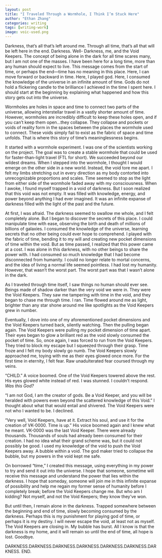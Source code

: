 ```yaml
---
layout: post
title: "I Traveled Through a Wormhole, I Think I’m Stuck Here"
author: "Ethan Zhang"
categories: writing
tags: [writing-work]
image: voic-used.png
---
```


<html>
  <head>
    <title>I Traveled Through a Wormhole, I Think I’m Stuck Here</title>
  </head>
  <body>
	<p>Darkness, that’s all that’s left around me. Through all time, that’s all that will be left here in the end. Darkness. Well- Darkness, me, and the Void Keepers. The concept of being alone in the dark for all time scares many, but I am not one of the masses. I have been here for a long time, more than any human should expect to live. This message comes from the start of time, or perhaps the end—time has no meaning in this place. Here, I can move forward or backward in time. Here, I played god. Here, I consumed the knowledge of the universe in an infinite amount of time. Gods do not hold a flickering candle to the brilliance I achieved in the time I spent here. I should start at the beginning by explaining what happened and how this story gets out into the universe.</p>
	<p>Wormholes are holes in space and time to connect two parts of the universe, allowing interstellar travel in a vastly shorter amount of time. However, wormholes are incredibly difficult to keep these holes open, and if you can’t keep them open…they collapse. They collapse and pockets or voids of reality form in the spaces between the places the wormhole used to connect. These voids simply fail to exist as the fabric of space and time unfolds. That is where this story of time’s meaninglessness begins.</p>
	<p>It started with a wormhole experiment. I was one of the scientists working on the project. The goal was to create a stable wormhole that could be used for faster-than-light travel (FTL for short). We succeeded beyond our wildest dreams. When I stepped into the wormhole, I thought I would emerge on the other side in a new world. Instead, the void tore me apart. I felt my limbs stretching out in every direction as my body contorted into unrecognizable proportions and scales. Time seemed to stop as the light from either side of the wormhole faded away with my consciousness. When I awoke,  I found myself trapped in a void of darkness. But I soon realized that this void was not empty. It was filled with knowledge, energy, and power beyond anything I had ever imagined. It was an infinite expanse of darkness filled with the light of the past and the future.</p>
	<p>At first, I was afraid. The darkness seemed to swallow me whole, and I felt completely alone. But I began to discover the secrets of this place. I could manipulate time with ease, observing the birth and death of millions of billions of galaxies. I consumed the knowledge of the universe, learning secrets that no other being could ever hope to comprehend. I played with the fabric of time, bending it to my will and creating new pocket dimensions of time within the void. But as time passed, I realized that this power came at a cost. I was alone in this darkness, with no other beings to share the power with. I had consumed so much knowledge that I had become disconnected from humanity. I could no longer relate to mortal concerns, and the idea of living a normal life seemed pointless. I had lost my humanity. However, that wasn’t the worst part. The worst part was that I wasn’t alone in the dark.</p>
	<p>As I traveled through time itself, I saw things no human should ever see. Beings made of shadow darker than the very void we were in. They were the Void Keepers. They saw me tampering with time in the void, and they began to chase me through time. I ran. Time flowed around me as light, brighter than any star shone around me like spotlights as the Void Keepers grew in number.</p>
	<p>Eventually, I dove into one of my aforementioned pocket dimensions and the Void Keepers turned back, silently watching. Then the pulling began again. The Void Keepers were pulling my pocket dimension of time apart. Their eyes began to glow a brilliant red as the void slowly consumed the pocket of time. So, once again, I was forced to run from the Void Keepers. They tried to block my escape but I squeezed through their grasp. Time froze and I felt my body slowly go numb. The Void Keepers slowly approached me, toying with me as their eyes glowed once more. For the first time in eternity, I felt fear. Raw unadulterated fear coursed through my veins. </p>
	<p>“CHILD.” A voice boomed. One of the Void Keepers towered above the rest. His eyes glowed white instead of red. I was stunned. I couldn’t respond.<i> Was this God?</i> </p>
	<p>“I am not God, I am the creator of gods. Be a Void Keeper, and you will be heralded with powers even beyond the scattered knowledge of this Void.” I thought about what that would entail and shivered. The Void Keepers were not who I wanted to be. I declined.</p>
	<p>“Very well, Void Keepers, have at it. Extract his soul, and use it for the creation of VK-0000. Time is up.” His voice boomed again and I knew what he meant. VK-0000 was the last Void Keeper. There were already thousands. Thousands of souls had already been consumed for their creation. I had no idea what their grand scheme was, but it could not possibly be good. I used my knowledge of the void to push the Void Keepers away. A bubble within a void. The god maker tried to collapse the bubble, but my powers in the void kept me safe. </p>
<p>On borrowed “time,” I created this message, using everything in my power to try and send it out into the universe. I hope that someone, sometime will receive this message and understand the power that lies within the darkness. I hope that someday, someone will join me in this infinite expanse of possibility and help me regain my former sense of humanity before I completely break; before the Void Keepers change me. But who am I kidding? Not myself, and not the Void Keepers; they know they’ve won.</p>
<p>But until then, I remain alone in the darkness. Trapped somewhere between the beginning and end of time, slowly becoming consumed by the darkness. Perhaps this is my punishment for playing god of time, or perhaps it is my destiny. I will never escape the void, at least not as myself. The Void Keepers are closing in. My bubble has burst. All I know is that the darkness is my home, and it will remain so until the end of time, all hope is lost. Goodbye.</p>
<p>DARKNESS.DARKNESS.DARKNESS.DARKNESS.DARKNESS.DARKNESS.DARKNESS. END.</p>
